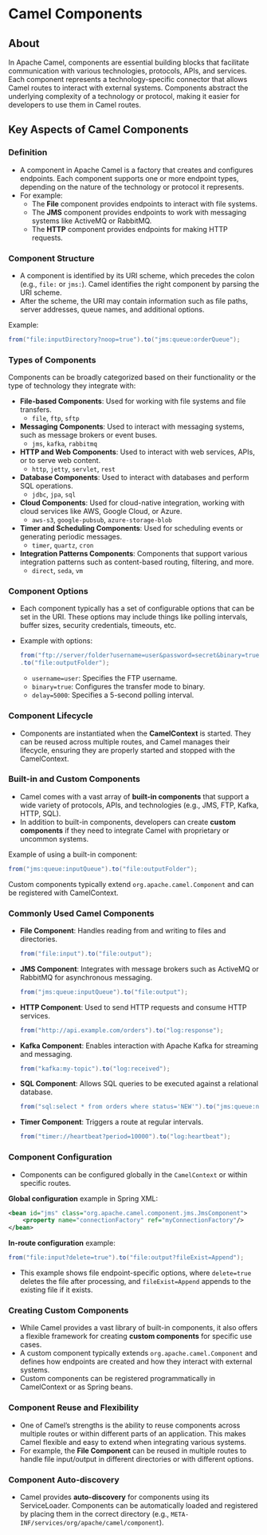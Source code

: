 # Camel Components

## About

In Apache Camel, components are essential building blocks that facilitate communication with various technologies, protocols, APIs, and services. Each component represents a technology-specific connector that allows Camel routes to interact with external systems. Components abstract the underlying complexity of a technology or protocol, making it easier for developers to use them in Camel routes.

## Key Aspects of Camel Components

### **Definition**

* A component in Apache Camel is a factory that creates and configures endpoints. Each component supports one or more endpoint types, depending on the nature of the technology or protocol it represents.
* For example:
  * The **File** component provides endpoints to interact with file systems.
  * The **JMS** component provides endpoints to work with messaging systems like ActiveMQ or RabbitMQ.
  * The **HTTP** component provides endpoints for making HTTP requests.

### **Component Structure**

* A component is identified by its URI scheme, which precedes the colon (e.g., `file:` or `jms:`). Camel identifies the right component by parsing the URI scheme.
* After the scheme, the URI may contain information such as file paths, server addresses, queue names, and additional options.

Example:

```java
from("file:inputDirectory?noop=true").to("jms:queue:orderQueue");
```

### **Types of Components**

Components can be broadly categorized based on their functionality or the type of technology they integrate with:

* **File-based Components**: Used for working with file systems and file transfers.
  * `file`, `ftp`, `sftp`
* **Messaging Components**: Used to interact with messaging systems, such as message brokers or event buses.
  * `jms`, `kafka`, `rabbitmq`
* **HTTP and Web Components**: Used to interact with web services, APIs, or to serve web content.
  * `http`, `jetty`, `servlet`, `rest`
* **Database Components**: Used to interact with databases and perform SQL operations.
  * `jdbc`, `jpa`, `sql`
* **Cloud Components**: Used for cloud-native integration, working with cloud services like AWS, Google Cloud, or Azure.
  * `aws-s3`, `google-pubsub`, `azure-storage-blob`
* **Timer and Scheduling Components**: Used for scheduling events or generating periodic messages.
  * `timer`, `quartz`, `cron`
* **Integration Patterns Components**: Components that support various integration patterns such as content-based routing, filtering, and more.
  * `direct`, `seda`, `vm`

### **Component Options**

* Each component typically has a set of configurable options that can be set in the URI. These options may include things like polling intervals, buffer sizes, security credentials, timeouts, etc.
*   Example with options:

    ```java
    from("ftp://server/folder?username=user&password=secret&binary=true&delay=5000")
    .to("file:outputFolder");
    ```

    * `username=user`: Specifies the FTP username.
    * `binary=true`: Configures the transfer mode to binary.
    * `delay=5000`: Specifies a 5-second polling interval.

### **Component Lifecycle**

* Components are instantiated when the **CamelContext** is started. They can be reused across multiple routes, and Camel manages their lifecycle, ensuring they are properly started and stopped with the CamelContext.

### **Built-in and Custom Components**

* Camel comes with a vast array of **built-in components** that support a wide variety of protocols, APIs, and technologies (e.g., JMS, FTP, Kafka, HTTP, SQL).
* In addition to built-in components, developers can create **custom components** if they need to integrate Camel with proprietary or uncommon systems.

Example of using a built-in component:

```java
from("jms:queue:inputQueue").to("file:outputFolder");
```

Custom components typically extend `org.apache.camel.Component` and can be registered with CamelContext.

### **Commonly Used Camel Components**

*   **File Component**: Handles reading from and writing to files and directories.

    ```java
    from("file:input").to("file:output");
    ```
*   **JMS Component**: Integrates with message brokers such as ActiveMQ or RabbitMQ for asynchronous messaging.

    ```java
    from("jms:queue:inputQueue").to("file:output");
    ```
*   **HTTP Component**: Used to send HTTP requests and consume HTTP services.

    ```java
    from("http://api.example.com/orders").to("log:response");
    ```
*   **Kafka Component**: Enables interaction with Apache Kafka for streaming and messaging.

    ```java
    from("kafka:my-topic").to("log:received");
    ```
*   **SQL Component**: Allows SQL queries to be executed against a relational database.

    ```java
    from("sql:select * from orders where status='NEW'").to("jms:queue:newOrders");
    ```
*   **Timer Component**: Triggers a route at regular intervals.

    ```java
    from("timer://heartbeat?period=10000").to("log:heartbeat");
    ```

### **Component Configuration**

* Components can be configured globally in the `CamelContext` or within specific routes.

**Global configuration** example in Spring XML:

```xml
<bean id="jms" class="org.apache.camel.component.jms.JmsComponent">
    <property name="connectionFactory" ref="myConnectionFactory"/>
</bean>
```

**In-route configuration** example:

```java
from("file:input?delete=true").to("file:output?fileExist=Append");
```

* This example shows file endpoint-specific options, where `delete=true` deletes the file after processing, and `fileExist=Append` appends to the existing file if it exists.

### **Creating Custom Components**

* While Camel provides a vast library of built-in components, it also offers a flexible framework for creating **custom components** for specific use cases.
* A custom component typically extends `org.apache.camel.Component` and defines how endpoints are created and how they interact with external systems.
* Custom components can be registered programmatically in CamelContext or as Spring beans.

### **Component Reuse and Flexibility**

* One of Camel’s strengths is the ability to reuse components across multiple routes or within different parts of an application. This makes Camel flexible and easy to extend when integrating various systems.
* For example, the **File Component** can be reused in multiple routes to handle file input/output in different directories or with different options.

### **Component Auto-discovery**

* Camel provides **auto-discovery** for components using its ServiceLoader. Components can be automatically loaded and registered by placing them in the correct directory (e.g., `META-INF/services/org/apache/camel/component`).
